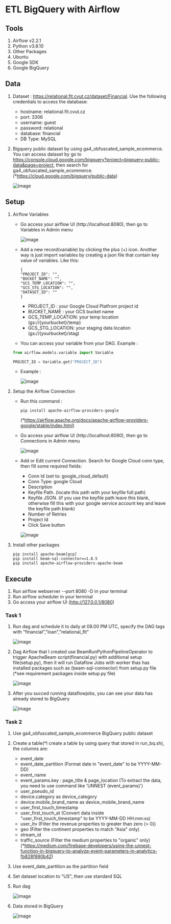 # ETL BigQuery with Airflow

## Tools
1) Airflow v2.2.1
2) Python v3.8.10
3) Other Packages
4) Ubuntu
5) Google SDK
6) Google BigQuery
   
## Data
1) Dataset : https://relational.fit.cvut.cz/dataset/Financial. 
   Use the following credentials to access the database:
    - hostname: relational.fit.cvut.cz
    - port: 3306
    - username: guest
    - password: relational
    - database: financial
    - DB Type: MySQL
2) Bigquery public dataset by using ga4_obfuscated_sample_ecommerce. You can access dataset by go to https://console.cloud.google.com/bigquery?project=bigquery-public-data&page=project, then search for ga4_obfuscated_sample_ecommerce. (*https://cloud.google.com/bigquery/public-data)

   ![image](https://user-images.githubusercontent.com/38213112/143887599-c3ab6670-6613-478f-a115-f6bf82ff82fc.png)

## Setup
1) Airflow Variables 
   -  Go access your airflow UI (http://localhost:8080), then go to Variables in Admin menu
      
      ![image](https://user-images.githubusercontent.com/38213112/143734679-a2e457ef-b5f3-402d-9151-fc37eca9f972.png)

   -  Add a new record(variable) by clicking the plus (+) icon. Another way is just import variables by creating a json file that contain key value of variables. Like this:
      ```
      {
      "PROJECT_ID": "",
      "BUCKET_NAME": "",
      "GCS_TEMP_LOCATION": "",
      "GCS_STG_LOCATION": "",
      "DATASET_ID": ""
      }
      ```
       -  PROJECT_ID : your Google Cloud Platfrom project id
       -  BUCKET_NAME : your GCS bucket name
       -  GCS_TEMP_LOCATION: your temp location (gs://{yourbucket}/temp)
       -  GCS_STG_LOCATION: your staging data location (gs://{yourbucket}/stag)
   -  You can access your variable from your DAG. Example :
   ```python
   from airflow.models.variable import Variable

   PROJECT_ID = Variable.get("PROJECT_ID")
   ```
   -  Example :
      
      ![image](https://user-images.githubusercontent.com/38213112/143734393-1c014f0e-0887-4004-82bb-74d205336ffc.png)

2) Setup the Airflow Connection 
   -  Run this command : 
      ```
      pip install apache-airflow-providers-google
      ```
      (*https://airflow.apache.org/docs/apache-airflow-providers-google/stable/index.html)
   -  Go access your airflow UI (http://localhost:8080), then go to Connections in Admin menu
   
      ![image](https://user-images.githubusercontent.com/38213112/143735271-d6e9ee38-c5ac-488a-94e3-7eeffefb18aa.png)

   -  Add or Edit current Connection. Search for Google Cloud conn type, then fill some required fields:
      -  Conn Id (set to: google_cloud_default)
      -  Conn Type: google Cloud
      -  Description
      -  Keyfile Path. (locate this path with your keyfile full path)
      -  Keyfile JSON. (if you use the keyfile path leave this blank, otherwise fill this with your google service account key and leave the keyfile path blank)
      -  Number of Retries
      -  Project Id
      -  Click Save button
      
      ![image](https://user-images.githubusercontent.com/38213112/143736053-4cae6351-272e-4fd2-a9de-466c50fcd57c.png)

3) Install other packages 
    ```
    pip install apache-beam[gcp]
    pip install beam-sql-connector==1.8.5
    pip install apache-airflow-providers-apache-beam
    ```
## Execute
1) Run airflow webserver --port 8080 -D in your terminal 
2) Run airflow scheduler in your terminal 
3) Go access your airflow UI (http://127.0.0.1/8080)
   
### Task 1
1) Run dag and schedule it to daily at 08.00 PM UTC, specify the DAG tags with "financial","loan","relational_fit"

   ![image](https://user-images.githubusercontent.com/38213112/143780470-2395508f-5870-4dab-bb38-4617f57e0c54.png)

2) Dag Airflow that I created use BeamRunPythonPipelineOperator to trigger ApacheBeam script(financial.py) with additional setup file(setup.py), then it will run Dataflow Jobs with worker thas has installed packages such as (beam-sql-connector) from setup.py file (*see requirement packages inside setup.py file)

   ![image](https://user-images.githubusercontent.com/38213112/143780555-d228a661-5b95-419b-a6d6-58a94f3248a8.png)
   
3) After you succed running dataflowjobs, you can see your data has already stored to BigQuery

   ![image](https://user-images.githubusercontent.com/38213112/143780610-b2c9b9eb-1296-43d2-a56f-9d0ffe317a9f.png)

### Task 2
1) Use ga4_obfuscated_sample_ecommerce BigQuery public dataset 
2) Create a table(*I create a table by using query that stored in run_bq.sh), the columns are:
   - event_date
   - event_date_partition (Format date in "event_date" to be YYYY-MM-DD)
   - event_name
   - event_params.key : page_title & page_location (To extract the data, you need to use command like 'UNNEST (event_params)') 
   - user_pseudo_id
   - device.category as device_category
   - device.mobile_brand_name as device_mobile_brand_name
   - user_first_touch_timestamp
   - user_first_touch_at (Convert data inside "user_first_touch_timestamp" to be YYYY-MM-DD HH:mm:ss)
   - user_ltv (Filter the revenue properties to greater than zero (> 0))
   - geo (Filter the continent properties to match "Asia" only)
   - stream_id
   - traffic_source (Filter the medium properties to "organic" only)
(*https://medium.com/firebase-developers/using-the-unnest-function-in-bigquery-to-analyze-event-parameters-in-analytics-fb828f890b42)
3) Use event_date_partition as the partition field
4) Set dataset location to "US", then use standard SQL 
5) Run dag 
 
   ![image](https://user-images.githubusercontent.com/38213112/143898013-7621b1e2-d77d-48f6-bdde-a9f6ec248cf1.png)
   
6) Data stored in BigQuery
  
   ![image](https://user-images.githubusercontent.com/38213112/143899219-335d0a8c-2305-406d-987e-88427b340383.png)

  
